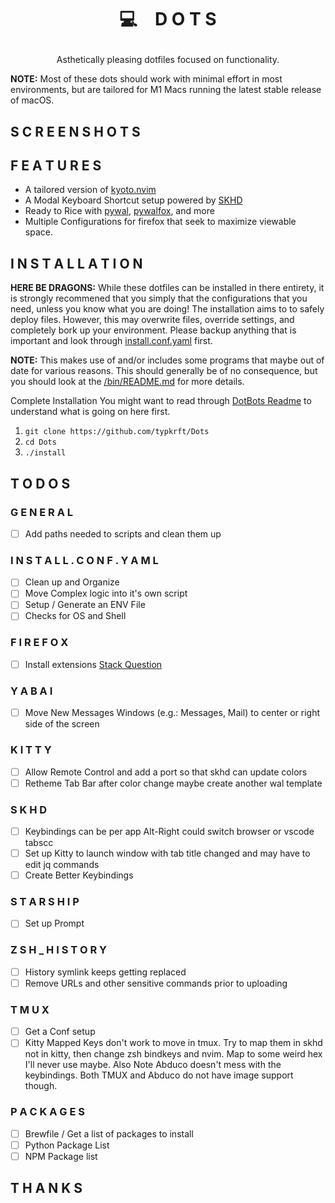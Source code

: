 # <p align="center">💻 D O T S</p>
<p align="center">Asthetically pleasing dotfiles focused on functionality.</p>
<p align="left"><strong>NOTE:</strong> Most of these dots should work with minimal effort in most environments, but are tailored for M1 Macs running the latest stable release of macOS.</p>

## S C R E E N S H O T S

## F E A T U R E S 
- A tailored version of [kyoto.nvim](https://github.com/samrath2007/kyoto.nvim)
- A Modal Keyboard Shortcut setup powered by [SKHD](https://github.com/koekeishiya/skhd)
- Ready to Rice with [pywal](https://github.com/dylanaraps/pywal), [pywalfox](https://github.com/Frewacom/pywalfox), and more
- Multiple Configurations for firefox that seek to maximize viewable space.

## I N S T A L L A T I O N 
**HERE BE DRAGONS:** While these dotfiles can be installed in there entirety, it is strongly recommened that you simply that the configurations that you need, unless you know what you are doing! The installation aims to to safely deploy files. However, this may overwrite files, override settings, and completely bork up your environment. Please backup anything that is important and look through [install.conf.yaml](https://github.com/typkrft/Dots/blob/main/install.conf.yaml) first.

**NOTE:** This makes use of and/or includes some programs that maybe out of date for various reasons. This should generally be of no consequence, but you should look at the [/bin/README.md](https://github.com/typkrft/Dots/blob/main/bin/README.md) for more details.

Complete Installation
You might want to read through [DotBots Readme](https://github.com/anishathalye/dotbot) to understand what is going on here first. 

1. `git clone https://github.com/typkrft/Dots`
2. `cd Dots`
3. `./install`

## T O D O S

### G E N E R A L
- [ ] Add paths needed to scripts and clean them up

### I N S T A L L . C O N F . Y A M L
- [ ] Clean up and Organize
- [ ] Move Complex logic into it's own script
- [ ] Setup / Generate an ENV File
- [ ] Checks for OS and Shell

### F I R E F O X
- [ ] Install extensions [Stack Question](https://stackoverflow.com/questions/37728865/install-webextensions-on-firefox-from-the-command-line)

### Y A B A I
- [ ] Move New Messages Windows (e.g.: Messages, Mail) to center or right side of the screen

### K I T T Y
- [ ] Allow Remote Control and add a port so that skhd can update colors
- [ ] Retheme Tab Bar after color change maybe create another wal template

### S K H D
- [ ] Keybindings can be per app Alt-Right could switch browser or vscode tabscc
- [ ] Set up Kitty to launch window with tab title changed and may have to edit jq commands
- [ ] Create Better Keybindings

### S T A R S H I P
- [ ] Set up Prompt

### Z S H _ H I S T O R Y
- [ ] History symlink keeps getting replaced
- [ ] Remove URLs and other sensitive commands prior to uploading

### T M U X
- [ ] Get a Conf setup
- [ ] Kitty Mapped Keys don't work to move in tmux. Try to map them in skhd not in kitty, then change zsh bindkeys and nvim. Map to some weird hex I'll never use maybe. Also Note Abduco doesn't mess with the keybindings. Both TMUX and Abduco do not have image support though. 

### P A C K A G E S 
- [ ] Brewfile / Get a list of packages to install
- [ ] Python Package List
- [ ] NPM Package list

## T H A N K S

